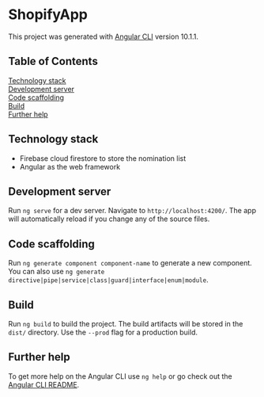 # ShopifyApp

This project was generated with [Angular CLI](https://github.com/angular/angular-cli) version 10.1.1.

## Table of Contents  
[Technology stack](#tech-stack)  
[Development server](#dev-server)  
[Code scaffolding](#code-scaffolding)  
[Build](#build)  
[Further help](#help)  

<a name="tech-stack"></a>
## Technology stack
* Firebase cloud firestore to store the nomination list
* Angular as the web framework

<a name="dev-server"></a>
## Development server

Run `ng serve` for a dev server. Navigate to `http://localhost:4200/`. The app will automatically reload if you change any of the source files.

<a name="code-scaffolding"></a>
## Code scaffolding

Run `ng generate component component-name` to generate a new component. You can also use `ng generate directive|pipe|service|class|guard|interface|enum|module`.

<a name="build"></a>
## Build

Run `ng build` to build the project. The build artifacts will be stored in the `dist/` directory. Use the `--prod` flag for a production build.

<a name="help"></a>
## Further help

To get more help on the Angular CLI use `ng help` or go check out the [Angular CLI README](https://github.com/angular/angular-cli/blob/master/README.md).
